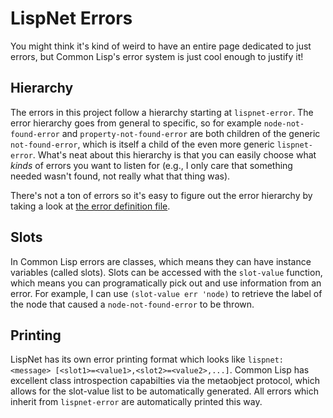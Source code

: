# LispNet Errors

You might think it's kind of weird to have an entire page dedicated to just errors, but Common Lisp's error system is just cool enough to justify it! 

## Hierarchy

The errors in this project follow a hierarchy starting at `lispnet-error`. The error hierarchy goes from general to specific, so for example `node-not-found-error` and `property-not-found-error` are both children of the generic `not-found-error`, which is itself a child of the even more generic `lispnet-error`. What's neat about this hierarchy is that you can easily choose what *kinds* of errors you want to listen for (e.g., I only care that something needed wasn't found, not really what that thing was).

There's not a ton of errors so it's easy to figure out the error hierarchy by taking a look at [the error definition file](../src/error.lisp).

## Slots

In Common Lisp errors are classes, which means they can have instance variables (called slots). Slots can be accessed with the `slot-value` function, which means you can programatically pick out and use information from an error. For example, I can use `(slot-value err 'node)` to retrieve the label of the node that caused a `node-not-found-error` to be thrown.

## Printing

LispNet has its own error printing format which looks like `lispnet: <message> [<slot1>=<value1>,<slot2>=<value2>,...]`. Common Lisp has excellent class introspection capabilties via the metaobject protocol, which allows for the slot-value list to be automatically generated. All errors which inherit from `lispnet-error` are automatically printed this way.